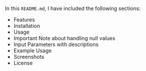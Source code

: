 In this `README.md`, I have included the following sections:
- Features
- Installation
- Usage
- Important Note about handling null values
- Input Parameters with descriptions
- Example Usage
- Screenshots
- License

